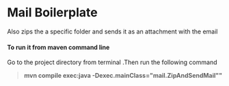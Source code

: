 # Mail Boilerplate

Also zips the a specific folder and sends it as an attachment with the email

#### To run it from maven command line

Go to the project directory from terminal .Then run the following command
>
> **mvn compile exec:java -Dexec.mainClass="mail.ZipAndSendMail""**